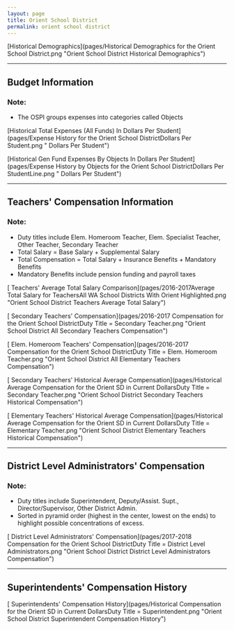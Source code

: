 ```yaml
---
layout: page
title: Orient School District
permalink: orient school district
---
```



[Historical Demographics](pages/Historical Demographics for the Orient School District.png "Orient School District Historical Demographics")

___

## Budget Information
### Note:
- The OSPI groups expenses into categories called Objects

[Historical Total Expenses (All Funds) In Dollars Per Student](pages/Expense History for the Orient School DistrictDollars Per Student.png " Dollars Per Student")

[Historical Gen Fund Expenses By Objects In Dollars Per Student](pages/Expense History by Objects for the Orient School DistrictDollars Per StudentLine.png " Dollars Per Student")


___

## Teachers' Compensation Information
### Note:
- Duty titles include Elem. Homeroom Teacher, Elem. Specialist Teacher, Other Teacher, Secondary Teacher
- Total Salary = Base Salary + Supplemental Salary
- Total Compensation = Total Salary + Insurance Benefits + Mandatory Benefits
- Mandatory Benefits include pension funding and payroll taxes

[ Teachers' Average Total Salary Comparison](pages/2016-2017Average Total Salary for TeachersAll WA School Districts With Orient Highlighted.png "Orient School District Teachers Average Total Salary")

[ Secondary Teachers' Compensation](pages/2016-2017 Compensation for the Orient School DistrictDuty Title = Secondary Teacher.png "Orient School District All Secondary Teachers Compensation")

[ Elem. Homeroom Teachers' Compensation](pages/2016-2017 Compensation for the Orient School DistrictDuty Title = Elem. Homeroom Teacher.png "Orient School District All Elementary Teachers Compensation")

[ Secondary Teachers' Historical Average Compensation](pages/Historical Average Compensation for the Orient SD in Current DollarsDuty Title = Secondary Teacher.png "Orient School District Secondary Teachers Historical Compensation")

[ Elementary Teachers' Historical Average Compensation](pages/Historical Average Compensation for the Orient SD in Current DollarsDuty Title = Elementary Teacher.png "Orient School District Elementary Teachers Historical Compensation")


___

## District Level Administrators' Compensation

### Note:
- Duty titles include Superintendent, Deputy/Assist. Supt., Director/Supervisor, Other District Admin.
- Sorted in pyramid order (highest in the center, lowest on the ends) to highlight possible concentrations of excess.

[ District Level Administrators' Compensation](pages/2017-2018 Compensation for the Orient School DistrictDuty Title = District Level Administrators.png "Orient School District District Level Administrators Compensation")


___

## Superintendents' Compensation History

[ Superintendents' Compensation History](pages/Historical Compensation for the Orient SD in Current DollarsDuty Title = Superintendent.png "Orient School District Superintendent Compensation History")

